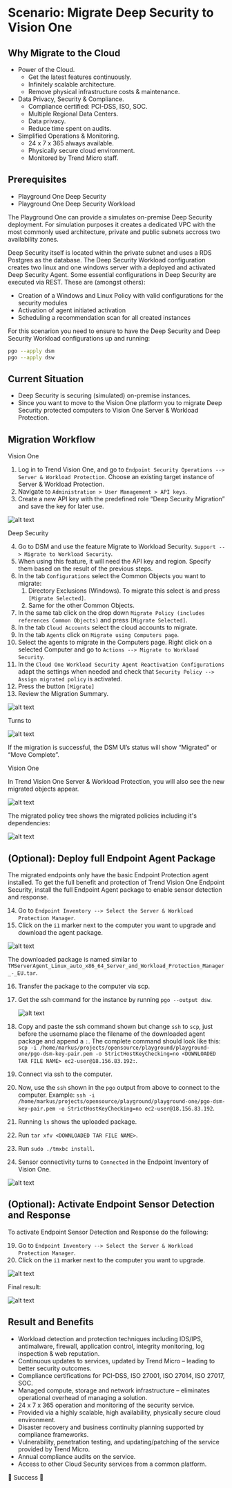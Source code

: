 # Scenario: Migrate Deep Security to Vision One

## Why Migrate to the Cloud

- Power of the Cloud.
  - Get the latest features continuously.
  - Infinitely scalable architecture.
  - Remove physical infrastructure costs & maintenance.
- Data Privacy, Security & Compliance.
  - Compliance certified: PCI-DSS, ISO, SOC.
  - Multiple Regional Data Centers.
  - Data privacy.
  - Reduce time spent on audits.
- Simplified Operations & Monitoring.
  - 24 x 7 x 365 always available.
  - Physically secure cloud environment.
  - Monitored by Trend Micro staff.

## Prerequisites

- Playground One Deep Security
- Playground One Deep Security Workload

The Playground One can provide a simulates on-premise Deep Security deployment. For simulation purposes it creates a dedicated VPC with the most commonly used architecture, private and public subnets accross two availability zones. 

Deep Security itself is located within the private subnet and uses a RDS Postgres as the database. The Deep Security Workload configuration creates two linux and one windows server with a deployed and activated Deep Security Agent. Some essential configurations in Deep Security are executed via REST. These are (amongst others):

- Creation of a Windows and Linux Policy with valid configurations for the security modules
- Activation of agent initiated activation
- Scheduling a recommendation scan for all created instances

For this scenarion you need to ensure to have the Deep Security and Deep Security Workload configurations up and running:

```sh
pgo --apply dsm
pgo --apply dsw
```

## Current Situation

- Deep Security is securing (simulated) on-premise instances.
- Since you want to move to the Vision One platform you to migrate Deep Security protected computers to Vision One Server & Workload Protection.

## Migration Workflow

Vision One

1. Log in to Trend Vision One, and go to `Endpoint Security Operations --> Server & Workload Protection`. Choose an existing target instance of Server & Workload Protection.
2. Navigate to `Administration > User Management > API keys`.
3. Create a new API key with the predefined role “Deep Security Migration” and save the key for later use.

![alt text](images/ds-migrate-00.png "API Key")

Deep Security

4. Go to DSM and use the feature Migrate to Workload Security. `Support --> Migrate to Workload Security`.
5. When using this feature, it will need the API key and region. Specify them based on the result of the previous steps.
6. In the tab `Configurations` select the Common Objects you want to migrate:
   1. Directory Exclusions (Windows). To migrate this select is and press `[Migrate Selected]`.
   2. Same for the other Common Objects.
7. In the same tab click on the drop down `Migrate Policy (includes references Common Objects)` and press `[Migrate Selected]`.
8. In the tab `Cloud Accounts` select the cloud accounts to migrate.
9. In the tab `Agents` click on `Migrate using Computers page`.
10. Select the agents to migrate in the Computers page. Right click on a selected Computer and go to `Actions --> Migrate to Workload Security`.
11. In the `Cloud One Workload Security Agent Reactivation Configurations` adapt the settings when needed and check that `Security Policy --> Assign migrated policy` is activated.
12. Press the button `[Migrate]`
13. Review the Migration Summary.

![alt text](images/ds-migrate-01.png "Moving")

Turns to

![alt text](images/ds-migrate-02.png "Complete")

If the migration is successful, the DSM UI’s status will show “Migrated” or “Move Complete”. 

Vision One

In Trend Vision One Server & Workload Protection, you will also see the new migrated objects appear.

![alt text](images/ds-migrate-03.png "Migrated")

The migrated policy tree shows the migrated policies including it's dependencies:

![alt text](images/ds-migrate-04.png "Policy Tree")

## (Optional): Deploy full Endpoint Agent Package

The migrated endpoints only have the basic Endpoint Protection agent installed. To get the full benefit and protection of Trend Vision One Endpoint Security, install the full Endpoint Agent package to enable sensor detection and response.

14. Go to `Endpoint Inventory --> Select the Server & Workload Protection Manager`.
15. Click on the `i1` marker next to the computer you want to upgrade and download the agent package.

![alt text](images/ds-migrate-05.png "Agent Package")

The downloaded package is named similar to `TMServerAgent_Linux_auto_x86_64_Server_and_Workload_Protection_Manager_-_EU.tar`. 

16. Transfer the package to the computer via scp.
   1. Get the ssh command for the instance by running `pgo --output dsw`.

      ![alt text](images/ds-migrate-06.png "Output")

   2. Copy and paste the ssh command shown but change `ssh` to `scp`, just before the username place the filename of the downloaded agent package and append a `:`. The complete command should look like this: `scp -i /home/markus/projects/opensource/playground/playground-one/pgo-dsm-key-pair.pem -o StrictHostKeyChecking=no <DOWNLOADED TAR FILE NAME> ec2-user@18.156.83.192:`.
17. Connect via ssh to the computer.
   1. Now, use the `ssh` shown in the `pgo` output from above to connect to the computer. Example: `ssh -i /home/markus/projects/opensource/playground/playground-one/pgo-dsm-key-pair.pem -o StrictHostKeyChecking=no ec2-user@18.156.83.192`.
   2. Running `ls` shows the uploaded package.
   3. Run `tar xfv <DOWNLOADED TAR FILE NAME>`.
   4. Run `sudo ./tmxbc install`.
18. Sensor connectivity turns to `Connected` in the Endpoint Inventory of Vision One.

   ![alt text](images/ds-migrate-07.png "Connected")

## (Optional): Activate Endpoint Sensor Detection and Response

To activate Endpoint Sensor Detection and Response do the following:

19. Go to `Endpoint Inventory --> Select the Server & Workload Protection Manager`.
20. Click on the `i1` marker next to the computer you want to upgrade.

![alt text](images/ds-migrate-08.png "Recommended Actions")

Final result:

![alt text](images/ds-migrate-09.png "Agent Package")

## Result and Benefits

- Workload detection and protection techniques including IDS/IPS, antimalware, firewall, application control, integrity monitoring, log inspection & web reputation.
- Continuous updates to services, updated by Trend Micro – leading to better security outcomes.
- Compliance certifications for PCI-DSS, ISO 27001, ISO 27014, ISO 27017, SOC.
- Managed compute, storage and network infrastructure – eliminates operational overhead of managing a solution.
- 24 x 7 x 365 operation and monitoring of the security service.
- Provided via a highly scalable, high availability, physically secure cloud environment.
- Disaster recovery and business continuity planning supported by compliance frameworks.
- Vulnerability, penetration testing, and updating/patching of the service provided by Trend Micro.
- Annual compliance audits on the service.
- Access to other Cloud Security services from a common platform.

🎉 Success 🎉
